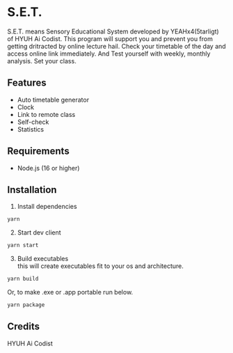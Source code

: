 # S.E.T.
S.E.T. means Sensory Educational System developed by YEAHx4(5tarligt) of HYUH Ai Codist. This program will support you and prevent you from getting dritracted by online lecture hail. Check your timetable of the day and access online link immediately. And Test yourself with weekly, monthly analysis. Set your class.

## Features
- Auto timetable generator
- Clock
- Link to remote class
- Self-check
- Statistics

## Requirements
- Node.js (16 or higher)

## Installation
1. Install dependencies
```bash
yarn
```

2. Start dev client
```bash
yarn start
```

3. Build executables <br />
this will create executables fit to your os and architecture.
```bash
yarn build
```
Or, to make .exe or .app portable run below.
```bash
yarn package
```

## Credits
HYUH Ai Codist
